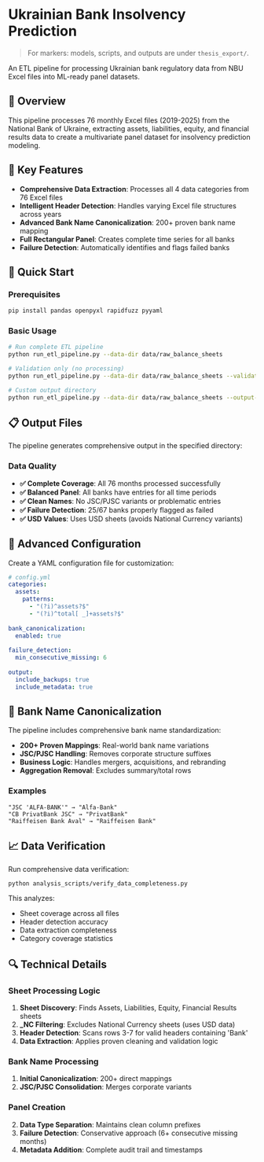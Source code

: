 # Ukrainian Bank Insolvency Prediction 

> For markers: models, scripts, and outputs are under `thesis_export/`.

An ETL pipeline for processing Ukrainian bank regulatory data from NBU Excel files into ML-ready panel datasets.

## 🎯 Overview

This pipeline processes 76 monthly Excel files (2019-2025) from the National Bank of Ukraine, extracting assets, liabilities, equity, and financial results data to create a multivariate panel dataset for insolvency prediction modeling.

## 🚀 Key Features

- **Comprehensive Data Extraction**: Processes all 4 data categories from 76 Excel files
- **Intelligent Header Detection**: Handles varying Excel file structures across years
- **Advanced Bank Name Canonicalization**: 200+ proven bank name mapping
- **Full Rectangular Panel**: Creates complete time series for all banks
- **Failure Detection**: Automatically identifies and flags failed banks

## 🚀 Quick Start

### Prerequisites

```bash
pip install pandas openpyxl rapidfuzz pyyaml
```

### Basic Usage

```bash
# Run complete ETL pipeline
python run_etl_pipeline.py --data-dir data/raw_balance_sheets

# Validation only (no processing)
python run_etl_pipeline.py --data-dir data/raw_balance_sheets --validate-only

# Custom output directory
python run_etl_pipeline.py --data-dir data/raw_balance_sheets --output-dir custom_output/
```



## 📋 Output Files

The pipeline generates comprehensive output in the specified directory:

### Data Quality

- **✅ Complete Coverage**: All 76 months processed successfully
- **✅ Balanced Panel**: All banks have entries for all time periods
- **✅ Clean Names**: No JSC/PJSC variants or problematic entries
- **✅ Failure Detection**: 25/67 banks properly flagged as failed
- **✅ USD Values**: Uses USD sheets (avoids National Currency variants)

## 🔧 Advanced Configuration

Create a YAML configuration file for customization:

```yaml
# config.yml
categories:
  assets:
    patterns:
      - "(?i)^assets?$"
      - "(?i)^total[ _]+assets?$"
  
bank_canonicalization:
  enabled: true
  
failure_detection:
  min_consecutive_missing: 6
  
output:
  include_backups: true
  include_metadata: true
```

## 🏦 Bank Name Canonicalization

The pipeline includes comprehensive bank name standardization:

- **200+ Proven Mappings**: Real-world bank name variations
- **JSC/PJSC Handling**: Removes corporate structure suffixes
- **Business Logic**: Handles mergers, acquisitions, and rebranding
- **Aggregation Removal**: Excludes summary/total rows

### Examples
```
"JSC 'ALFA-BANK'" → "Alfa-Bank"
"CB PrivatBank JSC" → "PrivatBank"  
"Raiffeisen Bank Aval" → "Raiffeisen Bank"
```

## 📈 Data Verification

Run comprehensive data verification:

```bash
python analysis_scripts/verify_data_completeness.py
```

This analyzes:
- Sheet coverage across all files
- Header detection accuracy
- Data extraction completeness
- Category coverage statistics

## 🔍 Technical Details

### Sheet Processing Logic
1. **Sheet Discovery**: Finds Assets, Liabilities, Equity, Financial Results sheets
2. **_NC Filtering**: Excludes National Currency sheets (uses USD data)
3. **Header Detection**: Scans rows 3-7 for valid headers containing 'Bank'
4. **Data Extraction**: Applies proven cleaning and validation logic

### Bank Name Processing
1. **Initial Canonicalization**: 200+ direct mappings
2. **JSC/PJSC Consolidation**: Merges corporate variants

### Panel Creation
2. **Data Type Separation**: Maintains clean column prefixes
3. **Failure Detection**: Conservative approach (6+ consecutive missing months)
4. **Metadata Addition**: Complete audit trail and timestamps

